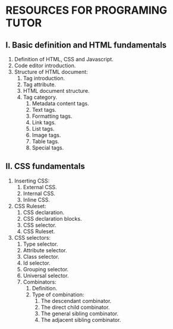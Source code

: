 # RESOURCES FOR PROGRAMING TUTOR 
## I. Basic definition and HTML fundamentals
1. Definition of HTML, CSS and Javascript.
2. Code editor introduction. 
3. Structure of HTML document:
    1. Tag introduction. 
    2. Tag attribute.
    3. HTML document structure.
    4. Tag category.
        1. Metadata content tags.
        2. Text tags.
        3. Formatting tags.
        4. Link tags.
        5. List tags.
        6. Image tags.
        7. Table tags.
        8. Special tags.
## II. CSS fundamentals
1. Inserting CSS:
    1. External CSS.
    2. Internal CSS.
    3. Inline CSS.
2. CSS Ruleset:
    1. CSS declaration.
    2. CSS declaration blocks.
    3. CSS selector.
    4. CSS Ruleset.
3. CSS selectors:
    1. Type selector. 
    2. Attribute selector.
    3. Class selector.
    4. Id selector.
    5. Grouping selector.
    6. Universal selector.
    7. Combinators:
        1. Definition.
        2. Type of combination:
            1. The descendant combinator.
            2. The direct child combinator.
            3. The general sibling combinator.
            4. The adjacent sibling combinator.
